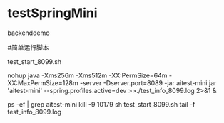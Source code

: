# testSpringMini
backenddemo

#简单运行脚本

test_start_8099.sh

nohup java -Xms256m -Xms512m -XX:PermSize=64m -XX:MaxPermSize=128m -server -Dserver.port=8089 -jar aitest-mini.jar 'aitest-mini' --spring.profiles.active=dev >>./test_info_8099.log 2>&1 &

ps -ef | grep aitest-mini 
kill -9 10179
sh test_start_8099.sh
tail -f test_info_8099.log 
